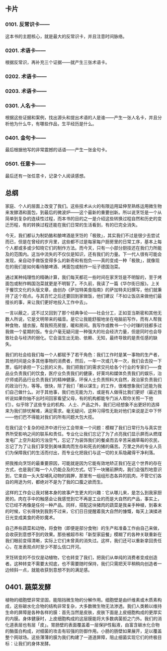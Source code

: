 ## 卡片

### 0101. 反常识卡——

这本书的主题核心，就是最大的反常识卡，并且注意时间脉络。

### 0201. 术语卡——

根据反常识，再补充三个证据——就产生三张术语卡。

### 0202. 术语卡——

### 0203. 术语卡——

### 0301. 人名卡——

根据这些证据和案例，找出源头和提出术语的人是谁——产生一张人名卡，并且分析他为什么牛，有哪些作品，生平经历是什么。

### 0401. 金句卡——

最后根据他写的非常震撼的话语——产生一张金句卡。

### 0501. 任意卡——

最后还有一张任意卡，记录个人阅读感想。

## 总纲

家庭、个人的层面上改变了我们。这些技术从火的有限运用延伸至熟练运用微生物来发酵酒和面包，到最后的微波炉——这个最新的重要创新。所以说烹饪是一个从简单到复杂的连续性过程，而本书的目的之一是介绍这些转换过程自然和历史的变迁历程，有的转换过程还能在我们日常的生活看到，有的已完全消失。

今天，我们都认为制奶酪和酿啤酒是烹饪的「极致」，其实我们不过是很少去尝试而已，但是在曾经的岁月里，这些都不过是每家每户厨房里的日常工序，基本上每个人都或多或少知晓它们的制作方法。而今天，只有一小部分厨技还在我们力所能及的范围内。这当中流失的不仅仅是知识，还有我们的力量。下一代人很有可能会发现，亲自动手做饭变得多么的新奇和有抱负——真的变成一种「极致」，就像现在的我们是如何看待酿啤酒、烤面包或制作一坛子德国泡菜。

通过某种纯理性的精确计算，我们每天都花一些时间在家烹饪是不明智的，至于烤面包或制作韩国泡菜就更是不明智了。不久前，我读了一篇《华尔街日报》。上关于餐饮文化的头版文章，由创办《萨加特美食指南》的萨加特夫妇撰写，他们就秉持了这个观点。与其百忙之后还要回到家做饭，他们建议「不如让饭店来做他们最擅长的事，来让我们更好地投入工作中去」。

一言以蔽之，这不过又回到了那个经典争论——社会分工，正如亚当斯密和其他无数人所说，它是文明带来的福音。是它让我能舒服地坐在电脑前写作，而有人帮我种食物，缝衣服，帮我照亮房屋，暖和房间。我写作或教书一个小时赚的钱都多过我做一个星期的饭。专业户毫无疑问是一种强大的社会经济力量，但是同时也会导致社会与经济的弱化。它会滋生出无助、依赖、无知，最终导致的是责任感的缺失。

我们的社会给我们每一个人都赋予了若干角色：我们工作时是某一事物的生产者，其他时间是众多其他事物的消费者，然后，一年一次或几年一次，我们会去投一下票，临时承担一下公民的义务。我们把我们的需求交托给各个行业的专家们——食品业负责我们的饮食，医疗业负责我们的健康，好莱坞和媒体负责我们的娱乐，治疗师或药品行业负责我们的精神健康，环保人士负责照料大自然，政治家负责我们的政治行为，等等。很快，除了我们「赖以谋生」的工作，很难想象我们还能为我们自己做什么。对于其他事，我们也无能为力，或是有人做得比我们更好（最近我听说如果你抽不出时间回家看望父母，有的机构都能专门派人帮你关照一下他们）。似乎除了这些专业的机构、人士、产品之外，我们已经想象不出更好的选择来为我们排忧解难，满足需求。毫无疑问，这种习得性无助对他们来说是正中下怀——他们巴不得能对我们的所有问题大包大揽。


在我们这个复杂的经济中进行分工会带来一个问题：模糊了我们日常行为与真实世界所受影响之间的联系和责任。专业化让我们忘记了为了点亮我们显示屏而从燃煤发电厂上空升起的污浊空气，忘记了为装饰我们的餐桌而去辛苦采摘草莓的农民，忘记了为了让我们享受到美味熏肉而生存和死去的猪的痛苦。万里之外的专业人员们为保障我们的生活而付出，而专业化把我们与这一切的关系隐藏得干净利落。

把我推向烹饪的最重要原因，可能就是因为它能有效地矫正我们在这个世界的存在方式，也是我们每一个人仍能企及的方式。切下一块猪前胛肉，我们会强烈地意识到，它来自一头大型哺乳动物的肩胛，那里有一组组形态各异的肌肉，不管它们各自的用途为何，都绝对不是为了我的口腹之欲而生。

这样的工作会让我对猪本身的故事产生更大的兴趣：它从哪儿来，是怎么到我家厨房的。肉在手中的触感会让我感觉到它不再是工业的而是大自然的产品，事实上，它已经不再像是任何一种产品。同样，搭配这块猪肉的蔬菜是我亲手种植，到春末的时候，它长得快到我割不过来，它们日日提醒着我大自然的慷慨，每天上演揉进日光变成美食的奇妙魔术。

自己养些蔬菜和动物，将食物（即便是部分食物）的生产和准备工作由自己来做，会收获到意想不到的效果。那些被超市和「新型家庭餐」模糊了的各种关联重新在我们眼前变得清晰，实际上它们未曾真的消失过。这样，我们还可以重新拿回责任心，在发表观点时至少不那么信口开河。

烹饪转变的不仅仅是动植物，它也转变了我们，把我们从单纯的消费者变成创造者。这种转变不需要太彻底，也不需要随时保持，我们只需把天平稍稍向创造者一边倾斜一点，就能收获到意想不到的满足感。

## 0401. 蔬菜发酵

植物的细胞壁非常坚固，能阻挡微生物的分解作用。细胞壁是由纤维素或木质素构成，这些碳水化合物的结构非常复杂，大多数微生物无法渗透。我们人类赖以维持生命的屏障是各种各样的膜：首先当然是皮肤，皮肤下面是上皮细胞构成的更厚实的内膜。身体健康时，上皮细胞构成的这层膜能将大多数病菌拒之门外。我们的消化道表层也有层「皮」。胃肠壁的表面覆盖着一层保护性黏液，由富含碳水化合物的酶蛋白构成，对细菌的攻击有较强的防御作用。小肠的肠壁如果展开，足以覆盖整个网球场。这些薄薄的膜为我们构建了一道道屏障，阻止细菌实现它们的终极目标：让我们的身体发酵。
